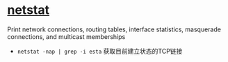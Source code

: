 # [netstat](https://linux.die.net/man/8/netstat)

Print network connections, routing tables, interface statistics, masquerade connections, and multicast memberships

* `netstat -nap | grep -i esta` 获取目前建立状态的TCP链接